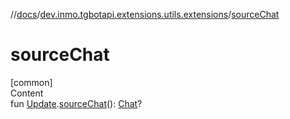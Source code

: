//[docs](../../index.md)/[dev.inmo.tgbotapi.extensions.utils.extensions](index.md)/[sourceChat](source-chat.md)



# sourceChat  
[common]  
Content  
fun [Update](../dev.inmo.tgbotapi.types.update.abstracts/-update/index.md).[sourceChat](source-chat.md)(): [Chat](../dev.inmo.tgbotapi.types.chat.abstracts/-chat/index.md)?  




